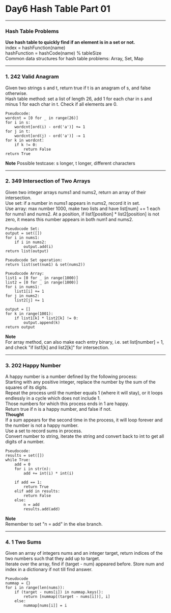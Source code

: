 # Day6 Hash Table Part 01

---

### Hash Table Problems  
**Use hash table to quickly find if an element is in a set or not.**  
index = hashFunction(name)  
hashFunction = hashCode(name) % tableSize  
Common data structures for hash table problems: Array, Set, Map  

---

### 1. 242 Valid Anagram
Given two strings s and t, return true if t is an anagram of s, and false otherwise.  
Hash table method: set a list of length 26, add 1 for each char in s and minus 1 for each char in t. Check if all elements are 0.

```
Pseudocode:
wordcnt = [0 for _ in range(26)]
for i in s:
    wordcnt[ord(i) - ord('a')] += 1
for j in t:
    wordcnt[ord(j) - ord('a')] -= 1
for k in wordcnt:
    if k != 0:
        return False
return True
```
**Note** Possible testcase: s longer, t longer, different characters

---

### 2. 349 Intersection of Two Arrays
Given two integer arrays nums1 and nums2, return an array of their intersection.  
Use set: if a number in nums1 appears in nums2, record it in set.  
Use array: max number 1000, make two lists and have list[num] += 1 each for nums1 and nums2. At a position, if list1[position] * list2[position] is not zero, it means this number appears in both num1 and nums2.

```
Pseudocode Set:
output = set([])
for i in nums1:
    if i in nums2:
        output.add(i)
return list(output)

Pseudocode Set operation:
return list(set(num1) & set(nums2))

Pseudocode Array:
list1 = [0 for _ in range(1000)]
list2 = [0 for _ in range(1000)]
for i in nums1:
    list1[i] += 1
for j in nums2:
    list2[j] += 1

output = []
for k in range(1001):
    if list1[k] * list2[k] != 0:
        output.append(k)
return output
```
**Note**  
For array method, can also make each entry binary, i.e. set list[number] = 1, and check "if list1[k] and list2[k]" for intersection.  

---

### 3. 202 Happy Number
A happy number is a number defined by the following process:  
Starting with any positive integer, replace the number by the sum of the squares of its digits.  
Repeat the process until the number equals 1 (where it will stay), or it loops endlessly in a cycle which does not include 1.  
Those numbers for which this process ends in 1 are happy.  
Return true if n is a happy number, and false if not.  
**Thought**  
If a sum appears for the second time in the process, it will loop forever and the number is not a happy number.  
Use a set to record sums in process.  
Convert number to string, iterate the string and convert back to int to get all digits of a number.  

```
Pseudocode:
results = set([])
while True:
    add = 0
    for i in str(n):
        add += int(i) * int(i)
    
    if add == 1:
        return True
    elif add in results:
        return False
    else:
        n = add
        results.add(add)
```
**Note**  
Remember to set "n = add" in the else branch.

---

### 4. 1 Two Sums
Given an array of integers nums and an integer target, return indices of the two numbers such that they add up to target.  
Iterate over the array, find if (target - num) appeared before. Store num and index in a dictionary if not till find answer.  

```
Pseudocode
nummap = {}
for i in range(len(nums)):
    if (target - nums[i]) in nummap.keys():
        return [nummap[(target - nums[i])], i]
    else:
        nummap[nums[i]] = i
```
